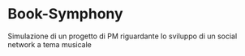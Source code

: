 # Book-Symphony
Simulazione di un progetto di PM riguardante lo sviluppo di un social network a tema musicale
